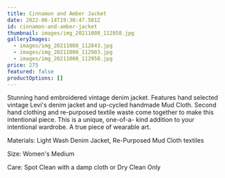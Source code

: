 ```yaml
---
title: Cinnamon and Amber Jacket
date: 2022-06-14T19:30:47.581Z
id: cinnamon-and-amber-jacket
thumbnail: images/img_20211008_112858.jpg
galleryImages:
  - images/img_20211008_112843.jpg
  - images/img_20211008_112903.jpg
  - images/img_20211008_112958.jpg
price: 275
featured: false
productOptions: []
---
```

Stunning hand embroidered vintage denim jacket. Features hand selected vintage Levi's denim jacket and up-cycled handmade Mud Cloth. Second hand clothing and re-purposed textile waste come together to make this intentional piece. This is a unique, one-of-a- kind addition to your intentional wardrobe. A true piece of wearable art. 

Materials: Light Wash Denim Jacket, Re-Purposed Mud Cloth textiles

Size: Women's Medium

Care: Spot Clean with a damp cloth or Dry Clean Only